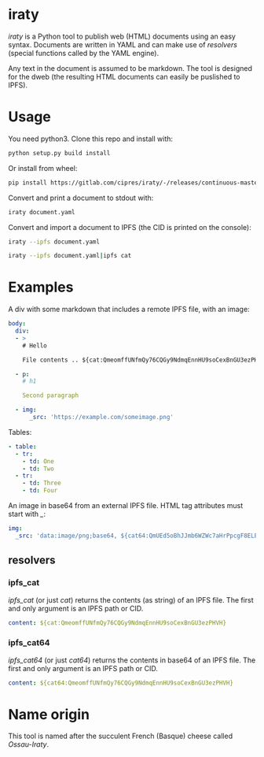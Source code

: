 # iraty

*iraty* is a Python tool to publish web (HTML) documents
using an easy syntax. Documents are written in YAML and can make use
of *resolvers* (special functions called by the YAML engine).

Any text in the document is assumed to be markdown. The tool is designed
for the dweb (the resulting HTML documents can easily be puslished to IPFS).

# Usage

You need python3. Clone this repo and install with:

```sh
python setup.py build install
```

Or install from wheel:

```sh
pip install https://gitlab.com/cipres/iraty/-/releases/continuous-master/downloads/iraty-1.0.0-py3-none-any.whl
```

Convert and print a document to stdout with:

```sh
iraty document.yaml
```

Convert and import a document to IPFS (the CID is printed on the console):

```sh
iraty --ipfs document.yaml

iraty --ipfs document.yaml|ipfs cat
```

# Examples

A div with some markdown that includes a remote IPFS file, with an image:

```yaml
body:
  div:
  - >
    # Hello

    File contents .. ${cat:QmeomffUNfmQy76CQGy9NdmqEnnHU9soCexBnGU3ezPHVH}

  - p:
    # h1

    Second paragraph

  - img:
      _src: 'https://example.com/someimage.png'
```

Tables:

```yaml
- table:
  - tr:
    - td: One
    - td: Two
  - tr:
    - td: Three
    - td: Four
```

An image in base64 from an external IPFS file. HTML tag attributes must
start with *_*:

```yaml
img:
  _src: 'data:image/png;base64, ${cat64:QmUEd5oBhJJmb6WZWc7aHrPpcgF8ELEvcxHo6q4M8uWY5Q}'
```

## resolvers

### ipfs_cat

*ipfs_cat* (or just *cat*) returns the contents (as string) of an IPFS file.
The first and only argument is an IPFS path or CID.

```yaml
content: ${cat:QmeomffUNfmQy76CQGy9NdmqEnnHU9soCexBnGU3ezPHVH}
```

### ipfs_cat64

*ipfs_cat64* (or just *cat64*) returns the contents in base64 of an IPFS file.
The first and only argument is an IPFS path or CID.

```yaml
content: ${cat64:QmeomffUNfmQy76CQGy9NdmqEnnHU9soCexBnGU3ezPHVH}
```

# Name origin

This tool is named after the succulent French (Basque) cheese called *Ossau-Iraty*.
